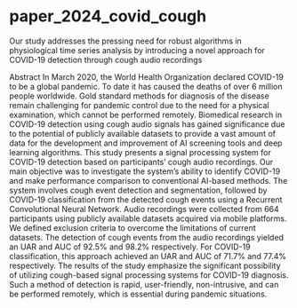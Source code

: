 # paper_2024_covid_cough
Our study addresses the pressing need for robust algorithms in physiological time series analysis by introducing a novel approach for COVID-19 detection through cough audio recordings

Abstract
In March 2020, the World Health Organization declared COVID-19 to be a global pandemic. To date it has caused the deaths of over 6 million people worldwide. Gold standard methods for diagnosis of the disease remain challenging for pandemic control due to the need for a physical examination, which cannot be performed remotely. Biomedical research in COVID-19 detection using cough audio signals has gained significance due to the potential of publicly available datasets to provide a vast amount of data for the development and improvement of AI screening tools and deep learning algorithms. This study presents a signal processing system for COVID-19 detection based on participants’ cough audio recordings. Our main objective was to investigate the system’s ability to identify COVID-19 and make performance comparison to conventional AI-based methods. The system involves cough event detection and segmentation, followed by COVID-19 classification from the detected cough events using a Recurrent Convolutional Neural Network. Audio recordings were collected from 664 participants using publicly available datasets acquired via mobile platforms. We defined exclusion criteria to overcome the limitations of current datasets. The detection of cough events from the audio recordings yielded an UAR and AUC of 92.5% and 98.2% respectively. For COVID-19 classification, this approach achieved an UAR and AUC of 71.7% and 77.4% respectively. The results of the study emphasize the significant possibility of utilizing cough-based signal processing systems for COVID-19 diagnosis. Such a method of detection is rapid, user-friendly, non-intrusive, and can be performed remotely, which is essential during pandemic situations.

